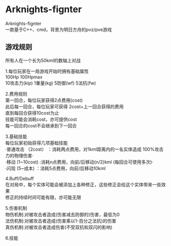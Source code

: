 # Arknights-fignter
Arknights-fignter  
一款基于C++、cmd，背景为明日方舟的pvz/pve游戏

## 游戏规则
所有人在一个长为50kml的数轴上对战

1.每位玩家在一局游戏开始时拥有基础属性  
	100Hp 100Hpmax   
	10攻击力(kip) 1重量(kg) 5防御(wf) 5法抗(fw)  
	
2.费用规则  
	第一回合，每位玩家获得2点费用(cost)  
	此后每一回合，每位玩家可获得 2cost+上一回合获得的费用  
	直到每回合获得10cost为止  
	技能可能会消耗cost，亦可提供cost  
	每一回合的cost不会继承到下一回合  
	
3.基础技能  
	每位玩家初始获得几项基础技能  
	·普通攻击 （2cost） ：消耗两点费用，对1kml距离内的一名实体造成 100%攻击力的物理伤害·  
	·移动 (1~10cost) :消耗n点费用，向前\/后移动(n\/2)kml (每回合可使用多次)·  
	·闪现 (5~成本) ：消耗5点费用，向前\/后移动10kml  
	
4.Buff/Debuff  
	在对局中，每个实体可能会被添加上各种修正，这些修正会给这个实体带来一些效果  
	修正的持续时间可能有限，亦可能无限  
	
5.伤害机制  
	物伤机制:对被攻击者造成(伤害减去防御的)伤害，最低为0  
	法伤机制:对被攻击者造成(伤害乘以1-百分之法抗)的伤害  
	真伤机制:对被攻击者造成伤害(不受双抗和双闪的影响)  
	
6.技能  
